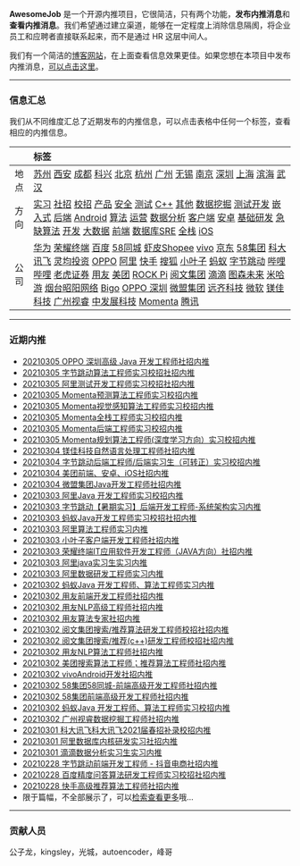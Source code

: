 
 

**AwesomeJob** 是一个开源内推项目，它很简洁，只有两个功能，**发布内推消息**和**查看内推消息**。我们希望通过建立渠道，能够在一定程度上消除信息隔阂，将企业员工和应聘者直接联系起来，而不是通过 HR 这层中间人。

我们有一个简洁的[博客网站](https://awesomejob.gitee.io/)，在上面查看信息效果更佳。如果您想在本项目中发布内推消息，[可以点击这里](https://wj.qq.com/s2/8043669/40c0)。


--- 
### 信息汇总

我们从不同维度汇总了近期发布的内推信息，可以点击表格中任何一个标签，查看相应的内推信息。

||标签|
|:---:|:---|
|地点|[苏州](https://awesomejob.gitee.io/tags/苏州)  [西安](https://awesomejob.gitee.io/tags/西安)  [成都](https://awesomejob.gitee.io/tags/成都)  [科兴](https://awesomejob.gitee.io/tags/科兴)  [北京](https://awesomejob.gitee.io/tags/北京)  [杭州](https://awesomejob.gitee.io/tags/杭州)  [广州](https://awesomejob.gitee.io/tags/广州)  [无锡](https://awesomejob.gitee.io/tags/无锡)  [南京](https://awesomejob.gitee.io/tags/南京)  [深圳](https://awesomejob.gitee.io/tags/深圳)  [上海](https://awesomejob.gitee.io/tags/上海)  [滨海](https://awesomejob.gitee.io/tags/滨海)  [武汉](https://awesomejob.gitee.io/tags/武汉)|
|方向|[实习](https://awesomejob.gitee.io/series/实习)  [社招](https://awesomejob.gitee.io/series/社招)  [校招](https://awesomejob.gitee.io/series/校招)	[产品](https://awesomejob.gitee.io/categories/产品)  [安全](https://awesomejob.gitee.io/categories/安全)  [测试](https://awesomejob.gitee.io/categories/测试)  [C++](https://awesomejob.gitee.io/categories/c++)  [其他](https://awesomejob.gitee.io/categories/其他)  [数据挖掘](https://awesomejob.gitee.io/categories/数据挖掘)  [测试开发](https://awesomejob.gitee.io/categories/测试开发)  [嵌入式](https://awesomejob.gitee.io/categories/嵌入式)  [后端](https://awesomejob.gitee.io/categories/后端)  [Android](https://awesomejob.gitee.io/categories/android)  [算法](https://awesomejob.gitee.io/categories/算法)  [运营](https://awesomejob.gitee.io/categories/运营)  [数据分析](https://awesomejob.gitee.io/categories/数据分析)  [客户端](https://awesomejob.gitee.io/categories/客户端)  [安卓](https://awesomejob.gitee.io/categories/安卓)  [基础研发](https://awesomejob.gitee.io/categories/基础研发)  [急缺算法](https://awesomejob.gitee.io/categories/急缺算法)  [开发](https://awesomejob.gitee.io/categories/开发)  [大数据](https://awesomejob.gitee.io/categories/大数据)  [前端](https://awesomejob.gitee.io/categories/前端)  [数据库SRE](https://awesomejob.gitee.io/categories/数据库sre)  [全栈](https://awesomejob.gitee.io/categories/全栈)  [iOS](https://awesomejob.gitee.io/categories/ios)|
|公司|[华为](https://awesomejob.gitee.io/tags/华为)  [荣耀终端](https://awesomejob.gitee.io/tags/荣耀终端)  [百度](https://awesomejob.gitee.io/tags/百度)  [58同城](https://awesomejob.gitee.io/tags/58同城)  [虾皮Shopee](https://awesomejob.gitee.io/tags/虾皮shopee)  [vivo](https://awesomejob.gitee.io/tags/vivo)  [京东](https://awesomejob.gitee.io/tags/京东)  [58集团](https://awesomejob.gitee.io/tags/58集团)  [科大讯飞](https://awesomejob.gitee.io/tags/科大讯飞)  [灵均投资](https://awesomejob.gitee.io/tags/灵均投资)  [OPPO](https://awesomejob.gitee.io/tags/oppo)  [阿里](https://awesomejob.gitee.io/tags/阿里)  [快手](https://awesomejob.gitee.io/tags/快手)  [搜狐](https://awesomejob.gitee.io/tags/搜狐)  [小叶子](https://awesomejob.gitee.io/tags/小叶子)  [蚂蚁](https://awesomejob.gitee.io/tags/蚂蚁)  [字节跳动](https://awesomejob.gitee.io/tags/字节跳动)  [哔哩哔哩](https://awesomejob.gitee.io/tags/哔哩哔哩)  [老虎证券](https://awesomejob.gitee.io/tags/老虎证券)  [用友](https://awesomejob.gitee.io/tags/用友)  [美团](https://awesomejob.gitee.io/tags/美团)  [ROCK Pi](https://awesomejob.gitee.io/tags/rock-pi)  [阅文集团](https://awesomejob.gitee.io/tags/阅文集团)  [滴滴](https://awesomejob.gitee.io/tags/滴滴)  [图森未来](https://awesomejob.gitee.io/tags/图森未来)  [米哈游](https://awesomejob.gitee.io/tags/米哈游)  [烟台昭阳网络](https://awesomejob.gitee.io/tags/烟台昭阳网络)  [Bigo](https://awesomejob.gitee.io/tags/bigo)  [OPPO 深圳](https://awesomejob.gitee.io/tags/oppo-深圳)  [微盟集团](https://awesomejob.gitee.io/tags/微盟集团)  [远齐科技](https://awesomejob.gitee.io/tags/远齐科技)  [微软](https://awesomejob.gitee.io/tags/微软)  [镁佳科技](https://awesomejob.gitee.io/tags/镁佳科技)  [广州视睿](https://awesomejob.gitee.io/tags/广州视睿)  [中发展科技](https://awesomejob.gitee.io/tags/中发展科技)  [Momenta](https://awesomejob.gitee.io/tags/momenta)  [腾讯](https://awesomejob.gitee.io/tags/腾讯)|
--- 

### 近期内推 
- [20210305  OPPO 深圳高级 Java 开发工程师社招内推](https://awesomejob.gitee.io/posts/jobs/job_95)
- [20210305  字节跳动算法工程师实习校招社招内推](https://awesomejob.gitee.io/posts/jobs/job_94)
- [20210305  阿里测试开发工程师实习校招社招内推](https://awesomejob.gitee.io/posts/jobs/job_93)
- [20210305  Momenta预测算法工程师实习校招内推](https://awesomejob.gitee.io/posts/jobs/job_92)
- [20210305  Momenta视觉感知算法工程师实习校招内推](https://awesomejob.gitee.io/posts/jobs/job_91)
- [20210305  Momenta全栈工程师实习校招内推](https://awesomejob.gitee.io/posts/jobs/job_90)
- [20210305  Momenta后端工程师实习校招内推](https://awesomejob.gitee.io/posts/jobs/job_89)
- [20210305  Momenta规划算法工程师(深度学习方向）实习校招内推](https://awesomejob.gitee.io/posts/jobs/job_88)
- [20210304  镁佳科技自然语言处理工程师社招内推](https://awesomejob.gitee.io/posts/jobs/job_87)
- [20210304  字节跳动后端工程师/后端实习生（可转正）实习校招内推](https://awesomejob.gitee.io/posts/jobs/job_86)
- [20210304  美团前端、安卓、iOS社招内推](https://awesomejob.gitee.io/posts/jobs/job_85)
- [20210304  微盟集团Java开发工程师社招内推](https://awesomejob.gitee.io/posts/jobs/job_84)
- [20210303  阿里Java 开发工程师实习校招内推](https://awesomejob.gitee.io/posts/jobs/job_83)
- [20210303  字节跳动【暑期实习】后端开发工程师-系统架构实习内推](https://awesomejob.gitee.io/posts/jobs/job_82)
- [20210303  蚂蚁Java开发工程师实习校招社招内推](https://awesomejob.gitee.io/posts/jobs/job_81)
- [20210303  阿里算法工程师实习内推](https://awesomejob.gitee.io/posts/jobs/job_80)
- [20210303  小叶子客户端开发工程师社招内推](https://awesomejob.gitee.io/posts/jobs/job_79)
- [20210303  荣耀终端IT应用软件开发工程师（JAVA方向）社招内推](https://awesomejob.gitee.io/posts/jobs/job_78)
- [20210303  阿里java实习生实习内推](https://awesomejob.gitee.io/posts/jobs/job_77)
- [20210303  阿里数据研发工程师实习内推](https://awesomejob.gitee.io/posts/jobs/job_76)
- [20210302  蚂蚁Java 开发工程师、算法工程师实习内推](https://awesomejob.gitee.io/posts/jobs/job_75)
- [20210302  用友前端开发工程师社招内推](https://awesomejob.gitee.io/posts/jobs/job_74)
- [20210302  用友NLP高级工程师社招内推](https://awesomejob.gitee.io/posts/jobs/job_73)
- [20210302  用友算法专家社招内推](https://awesomejob.gitee.io/posts/jobs/job_72)
- [20210302  阅文集团搜索/推荐算法研发工程师校招社招内推](https://awesomejob.gitee.io/posts/jobs/job_71)
- [20210302  阅文集团搜索/推荐(c++)研发工程师校招社招内推](https://awesomejob.gitee.io/posts/jobs/job_70)
- [20210302  用友NLP算法工程师社招内推](https://awesomejob.gitee.io/posts/jobs/job_69)
- [20210302  美团搜索算法工程师；推荐算法工程师社招内推](https://awesomejob.gitee.io/posts/jobs/job_68)
- [20210302  vivoAndroid开发社招内推](https://awesomejob.gitee.io/posts/jobs/job_67)
- [20210302  58集团58同城-前端高级开发工程师社招内推](https://awesomejob.gitee.io/posts/jobs/job_66)
- [20210302  58集团前端高级开发工程师社招内推](https://awesomejob.gitee.io/posts/jobs/job_65)
- [20210302  蚂蚁Java 开发工程师、算法工程师实习校招内推](https://awesomejob.gitee.io/posts/jobs/job_64)
- [20210302  广州视睿数据挖掘工程师社招内推](https://awesomejob.gitee.io/posts/jobs/job_63)
- [20210301  科大讯飞科大讯飞2021届春招补录校招内推](https://awesomejob.gitee.io/posts/jobs/job_62)
- [20210301  阿里数据库内核研发实习社招内推](https://awesomejob.gitee.io/posts/jobs/job_61)
- [20210301  滴滴数据分析实习生实习内推](https://awesomejob.gitee.io/posts/jobs/job_60)
- [20210228  字节跳动前端开发工程师 - 抖音电商社招内推](https://awesomejob.gitee.io/posts/jobs/job_59)
- [20210228  百度精度问答算法研发工程师实习校招社招内推](https://awesomejob.gitee.io/posts/jobs/job_58)
- [20210228  快手高级推荐算法工程师社招内推](https://awesomejob.gitee.io/posts/jobs/job_57)
- 限于篇幅，不全部展示了，可以[检索查看更多](https://awesomejob.gitee.io/)哦...
--- 
### 贡献人员
公子龙，kingsley，光城，autoencoder，峰哥